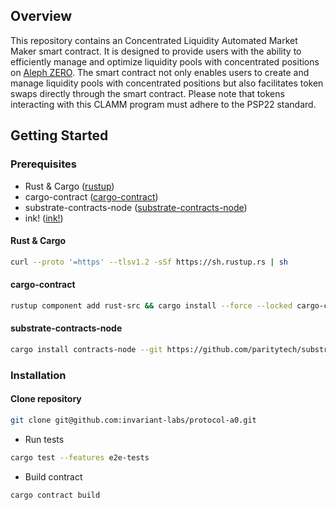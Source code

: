 ## Overview

This repository contains an Concentrated Liquidity Automated Market Maker smart contract. It is designed to provide users with the ability to efficiently manage and optimize liquidity pools with concentrated positions on [Aleph ZERO](https://alephzero.org/). The smart contract not only enables users to create and manage liquidity pools with concentrated positions but also facilitates token swaps directly through the smart contract. Please note that tokens interacting with this CLAMM program must adhere to the PSP22 standard.

## Getting Started

### Prerequisites

- Rust & Cargo ([rustup](https://www.rust-lang.org/tools/install))
- cargo-contract ([cargo-contract](https://github.com/paritytech/cargo-contract))
- substrate-contracts-node ([substrate-contracts-node](https://github.com/paritytech/substrate-contracts-node))
- ink! ([ink!](https://use.ink/getting-started/setup))

#### Rust & Cargo

```bash
curl --proto '=https' --tlsv1.2 -sSf https://sh.rustup.rs | sh
```

#### cargo-contract

```bash
rustup component add rust-src && cargo install --force --locked cargo-contract
```

#### substrate-contracts-node

```bash
cargo install contracts-node --git https://github.com/paritytech/substrate-contracts-node.git
```

### Installation

#### Clone repository

```bash
git clone git@github.com:invariant-labs/protocol-a0.git
```

- Run tests

```bash
cargo test --features e2e-tests
```

- Build contract

```bash
cargo contract build
```

